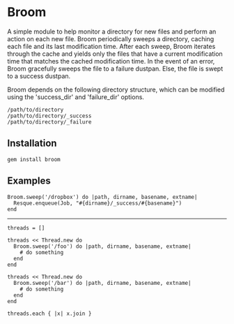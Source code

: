 # Broom

 A simple module to help monitor a directory for new files and perform an action
on each new file.  Broom periodically sweeps a directory, caching each file and its 
last modification time.  After each sweep, Broom iterates through the cache and 
yields only the files that have a current modification time that matches the cached 
modification time.  In the event of an error, Broom gracefully sweeps
the file to a failure dustpan.  Else, the file is swept to a success dustpan.

 Broom depends on the following directory structure, which can be modified
using the 'success_dir' and 'failure_dir' options.

	/path/to/directory
	/path/to/directory/_success
	/path/to/directory/_failure

## Installation

    gem install broom

## Examples

    Broom.sweep('/dropbox') do |path, dirname, basename, extname|
      Resque.enqueue(Job, "#{dirname}/_success/#{basename}")
    end

---

    threads = []
    
    threads << Thread.new do
      Broom.sweep('/foo') do |path, dirname, basename, extname|
        # do something
      end
    end
    
    threads << Thread.new do
      Broom.sweep('/bar') do |path, dirname, basename, extname|
        # do something
      end
    end
    
    threads.each { |x| x.join }
